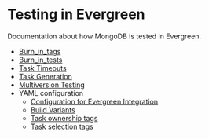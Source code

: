 # Testing in Evergreen

Documentation about how MongoDB is tested in Evergreen.

- [Burn_in_tags](burn_in_tags.md)
- [Burn_in_tests](burn_in_tests.md)
- [Task Timeouts](task_timeouts.md)
- [Task Generation](task_generation.md)
- [Multiversion Testing](multiversion.md)
- YAML configuration
  - [Configuration for Evergreen Integration](yaml_configuration/configuration.md)
  - [Build Variants](yaml_configuration/buildvariants.md)
  - [Task ownership tags](yaml_configuration/task_ownership_tags.md)
  - [Task selection tags](yaml_configuration/task_selection_tags.md)
